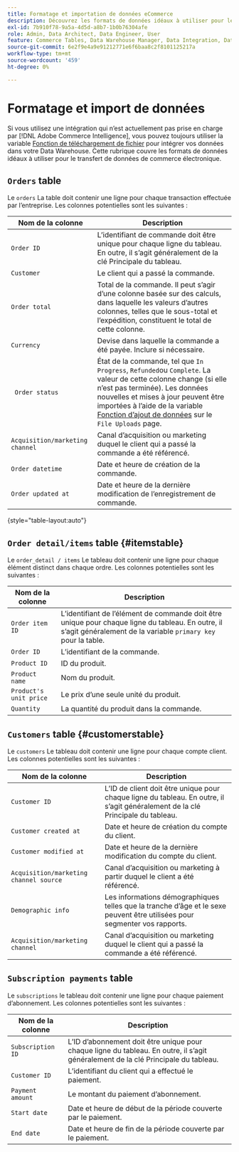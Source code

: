 ```yaml
---
title: Formatage et importation de données eCommerce
description: Découvrez les formats de données idéaux à utiliser pour le transfert de données eCommerce.
exl-id: 7b910f78-9a5a-4d5d-a8b7-1b0b76304afe
role: Admin, Data Architect, Data Engineer, User
feature: Commerce Tables, Data Warehouse Manager, Data Integration, Data Import/Export
source-git-commit: 6e2f9e4a9e91212771e6f6baa8c2f8101125217a
workflow-type: tm+mt
source-wordcount: '459'
ht-degree: 0%

---
```


# Formatage et import de données

Si vous utilisez une intégration qui n’est actuellement pas prise en charge par [!DNL Adobe Commerce Intelligence], vous pouvez toujours utiliser la variable [Fonction de téléchargement de fichier](using-file-uploader.md) pour intégrer vos données dans votre Data Warehouse. Cette rubrique couvre les formats de données idéaux à utiliser pour le transfert de données de commerce électronique.

## `Orders` table

Le `orders` La table doit contenir une ligne pour chaque transaction effectuée par l’entreprise. Les colonnes potentielles sont les suivantes :

| Nom de la colonne | Description |
|----|----|
| `Order ID` | L’identifiant de commande doit être unique pour chaque ligne du tableau. En outre, il s’agit généralement de la clé Principale du tableau. |
| `Customer` | Le client qui a passé la commande. |
| `Order total` | Total de la commande. Il peut s’agir d’une colonne basée sur des calculs, dans laquelle les valeurs d’autres colonnes, telles que le sous-total et l’expédition, constituent le total de cette colonne. |
| `Currency` | Devise dans laquelle la commande a été payée. Inclure si nécessaire. |
| ` Order status` | État de la commande, tel que `In Progress`, `Refunded`ou `Complete`. La valeur de cette colonne change (si elle n’est pas terminée). Les données nouvelles et mises à jour peuvent être importées à l’aide de la variable [Fonction d’ajout de données](../../../data-analyst/importing-data/connecting-data/using-file-uploader.md) sur le `File Uploads` page. |
| `Acquisition/marketing channel` | Canal d’acquisition ou marketing duquel le client qui a passé la commande a été référencé. |
| `Order datetime` | Date et heure de création de la commande. |
| `Order updated at` | Date et heure de la dernière modification de l’enregistrement de commande. |

{style="table-layout:auto"}

## `Order detail/items` table {#itemstable}

Le `order_detail / items` Le tableau doit contenir une ligne pour chaque élément distinct dans chaque ordre. Les colonnes potentielles sont les suivantes :

| Nom de la colonne | Description |
|----|----|
| `Order item ID` | L’identifiant de l’élément de commande doit être unique pour chaque ligne du tableau. En outre, il s’agit généralement de la variable `primary key` pour la table. |
| `Order ID` | L’identifiant de la commande. |
| `Product ID` | ID du produit. |
| `Product name` | Nom du produit. |
| `Product's unit price` | Le prix d’une seule unité du produit. |
| `Quantity` | La quantité du produit dans la commande. |

## `Customers` table {#customerstable}

Le `customers` Le tableau doit contenir une ligne pour chaque compte client. Les colonnes potentielles sont les suivantes :

| Nom de la colonne | Description |
|----|----|
| `Customer ID` | L’ID de client doit être unique pour chaque ligne du tableau. En outre, il s’agit généralement de la clé Principale du tableau. |
| `Customer created at` | Date et heure de création du compte du client. |
| `Customer modified at` | Date et heure de la dernière modification du compte du client. |
| `Acquisition/marketing channel source` | Canal d’acquisition ou marketing à partir duquel le client a été référencé. |
| `Demographic info` | Les informations démographiques telles que la tranche d’âge et le sexe peuvent être utilisées pour segmenter vos rapports. |
| `Acquisition/marketing channel` | Canal d’acquisition ou marketing duquel le client qui a passé la commande a été référencé. |

## `Subscription payments` table

Le `subscriptions` le tableau doit contenir une ligne pour chaque paiement d’abonnement. Les colonnes potentielles sont les suivantes :

| Nom de la colonne | Description |
|----|----|
| `Subscription ID` | L’ID d’abonnement doit être unique pour chaque ligne du tableau. En outre, il s’agit généralement de la clé Principale du tableau. |
| `Customer ID` | L’identifiant du client qui a effectué le paiement. |
| `Payment amount` | Le montant du paiement d’abonnement. |
| `Start date` | Date et heure de début de la période couverte par le paiement. |
| `End date` | Date et heure de fin de la période couverte par le paiement. |
